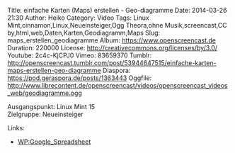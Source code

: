 Title: einfache Karten (Maps) erstellen - Geo-diagramme
Date: 2014-03-26 21:30
Author: Heiko
Category: Video
Tags: Linux Mint,cinnamon,Linux,Neueinsteiger,Ogg Theora,ohne Musik,screencast,CC by,html,web,Daten,Karten,Geodiagramm,Maps
Slug: maps_erstellen_geodiagramme
Album: https://www.openscreencast.de
Duration: 220000
License: http://creativecommons.org/licenses/by/3.0/
Youtube: 2c4c-KjCPJ0
Vimeo: 83659370
Tumblr: http://openscreencast.tumblr.com/post/53944647515/einfache-karten-maps-erstellen-geo-diagramme
Diaspora: https://pod.geraspora.de/posts/1363443
Oggfile: http://www.librecontent.de/openscreencast/videos/openscreencast_videos_web/geodiagramme.ogg

Ausgangspunkt: Linux Mint 15  
Zielgruppe: Neueinsteiger  

Links:

  * [WP:Google_Spreadsheet](https://de.wikipedia.org/wiki/Google_Spreadsheet "Link zu WP")

